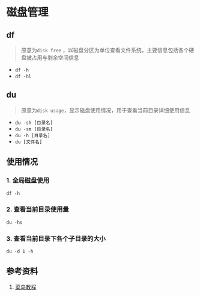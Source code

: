 # 磁盘管理

## df

> 原意为`disk free` ，以磁盘分区为单位查看文件系统，主要信息包括各个硬盘被占用与剩余空间信息



* `df -h`
* `df -hl`



## du

> 原意为`disk usage`，显示磁盘使用情况，用于查看当前目录详细使用信息



* `du -sh [目录名]`
* `du -sm [目录名]`
* `du -h [目录名]`
* `du [文件名]`



## 使用情况

### 1. 全局磁盘使用

`df -h`



### 2. 查看当前目录使用量

`du -hs`



### 3. 查看当前目录下各个子目录的大小

`du -d 1 -h`



## 参考资料

1. [菜鸟教程](https://www.runoob.com/w3cnote/linux-view-disk-space.html)